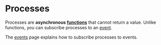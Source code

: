 # Processes
Processes are **asynchronous [functions](https://github.com/trashoflevillage/Gemspark/blob/main/Documentation/Functions.md)** that cannot return a value.
Unlike functions, you can subscribe processes to an [event](https://github.com/trashoflevillage/Gemspark/blob/main/Documentation/Events.md).

The [events](https://github.com/trashoflevillage/Gemspark/blob/main/Documentation/Events.md) page explains how to subscribe processes to events.
